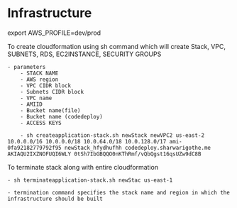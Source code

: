 # Infrastructure

export AWS_PROFILE=dev/prod

To create cloudformation using sh command which will create Stack, VPC, SUBNETS, RDS, EC2INSTANCE, SECURITY GROUPS

    - parameters
        - STACK NAME
        - AWS region
        - VPC CIDR block
        - Subnets CIDR block
        - VPC name
        - AMIID
        - Bucket name(file)
        - Bucket name (codedeploy)
        - ACCESS KEYS

        - sh createapplication-stack.sh newStack newVPC2 us-east-2 10.0.0.0/16 10.0.0.0/18 10.0.64.0/18 10.0.128.0/17 ami-0fa92182779792f95 newStack_hfydhufhh codedeploy.sharwarigothe.me AKIAQU2IXZNOFUQI6WLY 0tSh7IbGBQQO0nKThRmf/vQbQgst16qsUZw9dC8B

To terminate stack along with entire cloudformation

    - sh terminateapplication-stack.sh newStac us-east-1

    - termination command specifies the stack name and region in which the infrastructure should be built